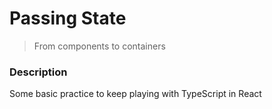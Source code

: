 # Passing State
> From components to containers 

### Description
Some basic practice to keep playing with TypeScript in React
